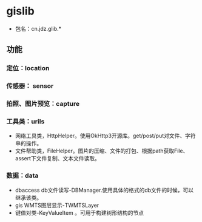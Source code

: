 # gislib
* 包名：cn.jdz.glib.*
## 功能
### 定位：location

### 传感器： sensor

### 拍照、图片预览：capture

### 工具类：urils
* 网络工具类，HttpHelper。使用OkHttp3开源库。get/post/put对文件、字符串的操作。
* 文件帮助类，FileHelper。图片的压缩、文件的打包、根据path获取File、assert下文件复制、文本文件读取。

### 数据：data
* dbaccess db文件读写-DBManager.使用具体的格式的db文件的时候，可以继承该类。
* gis WMTS图层显示-TWMTSLayer
*  键值对类-KeyValueItem 。可用于构建树形结构的节点
